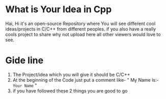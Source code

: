 # What is Your Idea in Cpp
Hai, Hi it's an open-source Repository where You will see different cool ideas/projects in C/C++ from different peoples. if you also have a really cools project to share why not upload here all other viewers would love to see.

# Gide line
1. The Project/idea which you will give it should be C/C++
2. At the beginning of the Code just put a comment 
    like- " My Name is:- `Your Name` "
3. if you have followed these 2 things you are good to go
